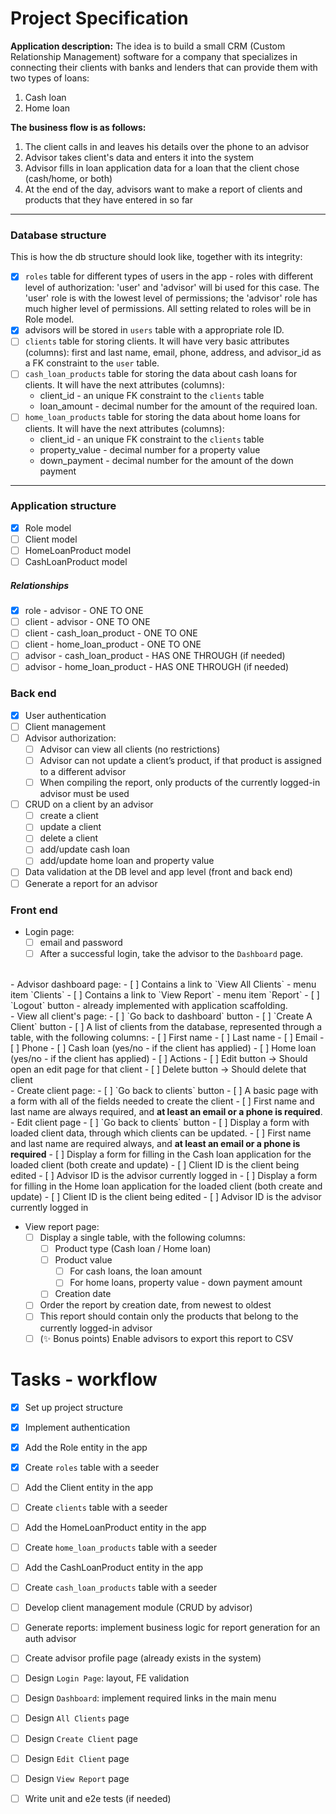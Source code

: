 # Project Specification

<strong>Application description:</strong>
The idea is to build a small CRM (Custom Relationship Management) software for a company that specializes in connecting their clients with banks and lenders that can
provide them with two types of loans:
1. Cash loan
2. Home loan

<strong>The business flow is as follows:</strong>
1. The client calls in and leaves his details over the phone to an advisor
2. Advisor takes client's data and enters it into the system
3. Advisor fills in loan application data for a loan that the client chose
(cash/home, or both)
4. At the end of the day, advisors want to make a report of clients and products that they have entered in so far

<hr />

### Database structure

This is how the db structure should look like, together with its integrity:
- [x] `roles` table for different types of users in the app - roles with different level of authorization: 'user' and 'advisor' will bi used for this case. The 'user' role is with the lowest level of permissions; the 'advisor' role has much higher level of permissions. All setting related to roles will be in Role model.
- [x] advisors will be stored in `users` table with a appropriate role ID.
- [ ] `clients` table for storing clients. It will have very basic attributes (columns): first and last name, email, phone, address, and advisor_id as a FK constraint to the `user` table.
- [ ] `cash_loan_products` table for storing the data about cash loans for clients. It will have the next attributes (columns):
    - client_id - an unique FK constraint to the `clients` table
    - loan_amount - decimal number for the amount of the required loan.
- [ ] `home_loan_products` table for storing the data about home loans for clients. It will have the next attributes (columns):
    - client_id - an unique FK constraint to the `clients` table
    - property_value - decimal number for a property value
    - down_payment - decimal number for the amount of the down payment

<hr />

### Application structure

- [x] Role model
- [ ] Client model
- [ ] HomeLoanProduct model
- [ ] CashLoanProduct model

##### Relationships
- [x] role - advisor - ONE TO ONE
- [ ] client - advisor - ONE TO ONE
- [ ] client - cash_loan_product - ONE TO ONE
- [ ] client - home_loan_product - ONE TO ONE
- [ ] advisor - cash_loan_product - HAS ONE THROUGH (if needed)
- [ ] advisor - home_loan_product - HAS ONE THROUGH (if needed)

### Back end
- [x] User authentication
- [ ] Client management
- [ ] Advisor authorization:
    - [ ] Advisor can view all clients (no restrictions)
    - [ ] Advisor can not update a client’s product, if that product is assigned to a
    different advisor
    - [ ] When compiling the report, only products of the currently logged-in advisor must be used
- [ ] CRUD on a client by an advisor
    - [ ] create a client
    - [ ] update a client
    - [ ] delete a client
    - [ ] add/update cash loan
    - [ ] add/update home loan and property value
- [ ] Data validation at the DB level and app level (front and back end)
- [ ] Generate a report for an advisor

### Front end
- Login page:
    - [ ] email and password
    - [ ] After a successful login, take the advisor to the `Dashboard` page.
<br />
- Advisor dashboard page:
    - [ ] Contains a link to `View All Clients` - menu item `Clients`
    - [ ] Contains a link to `View Report` - menu item `Report`
    - [ ] `Logout` button - already implemented with application scaffolding.
<br />
- View all client's page:
    - [ ] `Go back to dashboard` button
    - [ ] `Create A Client` button
    - [ ] A list of clients from the database, represented through a table, with the following columns:
        - [ ] First name
        - [ ] Last name
        - [ ] Email
        - [ ] Phone
        - [ ] Cash loan (yes/no - if the client has applied)
        - [ ] Home loan (yes/no - if the client has applied)
        - [ ] Actions
        - [ ] Edit button -> Should open an edit page for that client
        - [ ] Delete button -> Should delete that client
<br />
- Create client page:
    - [ ] `Go back to clients` button
    - [ ] A basic page with a form with all of the fields needed to create the
    client
    - [ ] First name and last name are always required, and <strong>at least an email or a phone is required</strong>.
<br />
- Edit client page
    - [ ] `Go back to clients` button
    - [ ] Display a form with loaded client data, through which clients can be updated.
        - [ ] First name and last name are required always, and <strong>at least an email or a phone is required</strong>
    - [ ] Display a form for filling in the Cash loan application for the loaded
    client (both create and update)
        - [ ] Client ID is the client being edited
        - [ ] Advisor ID is the advisor currently logged in
    - [ ] Display a form for filling in the Home loan application for the loaded client (both create and update)
        - [ ] Client ID is the client being edited
        - [ ] Advisor ID is the advisor currently logged in

- View report page:
    - [ ] Display a single table, with the following columns:
        - [ ] Product type (Cash loan / Home loan)
        - [ ] Product value
            - [ ] For cash loans, the loan amount
            - [ ] For home loans, property value - down payment amount
        - [ ] Creation date
    - [ ] Order the report by creation date, from newest to oldest
    - [ ] This report should contain only the products that belong to the currently logged-in advisor
    - [ ] (✨ Bonus points) Enable advisors to export this report to CSV

# Tasks - workflow

- [x] Set up project structure
- [x] Implement authentication
- [x] Add the Role entity in the app
- [x] Create `roles` table with a seeder
- [ ] Add the Client entity in the app
- [ ] Create `clients` table with a seeder
- [ ] Add the HomeLoanProduct entity in the app
- [ ] Create `home_loan_products` table with a seeder
- [ ] Add the CashLoanProduct entity in the app
- [ ] Create `cash_loan_products` table with a seeder
- [ ] Develop client management module (CRUD by advisor)
- [ ] Generate reports: implement business logic for report generation for an auth advisor
- [ ] Create advisor profile page (already exists in the system)
- [ ] Design `Login Page`: layout, FE validation
- [ ] Design `Dashboard`: implement required links in the main menu
- [ ] Design `All Clients` page
- [ ] Design `Create Client` page
- [ ] Design `Edit Client` page
- [ ] Design `View Report` page
- [ ] Write unit and e2e tests (if needed)

